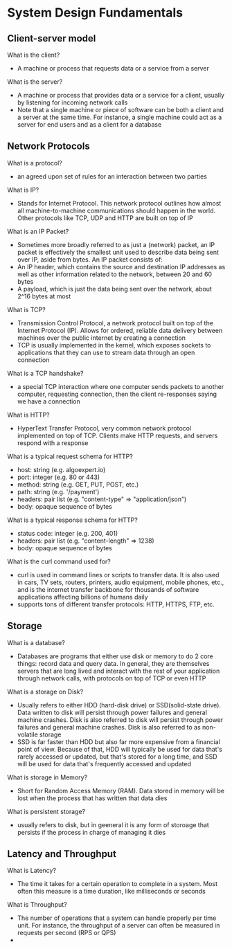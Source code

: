# System Design Fundamentals

## Client-server model

What is the client?
- A machine or process that requests data or a service from a server

What is the server?
- A machine or process that provides data or a service for a client, usually by listening for incoming network calls
- Note that a single machine or piece of software can be both a client and a server at the same time. For instance, a single machine could act as a server for end users and as a client for a database

## Network Protocols

What is a protocol?
- an agreed upon set of rules for an interaction between two parties

What is IP?
- Stands for Internet Protocol. This network protocol outlines how almost all machine-to-machine communications should happen in the world. Other protocols like TCP, UDP and HTTP are built on top of IP

What is an IP Packet?
- Sometimes more broadly referred to as just a (network) packet, an IP packet is effectively the smallest unit used to describe data being sent over IP, aside from bytes. An IP packet consists of:
- An IP header, which contains the source and destination IP addresses as well as other information related to the network, between 20 and 60 bytes
- A payload, which is just the data being sent over the network, about 2^16 bytes at most

What is TCP?
- Transmission Control Protocol, a network protocol built on top of the Internet Protocol (IP). Allows for ordered, reliable data delivery between machines over the public internet by creating a connection
- TCP is usually implemented in the kernel, which exposes sockets to applications that they can use to stream data through an open connection

What is a TCP handshake?
- a special TCP interaction where one computer sends packets to another computer, requesting connection, then the client re-responses saying we have a connection

What is HTTP?
- HyperText Transfer Protocol, very common network protocol implemented on top of TCP. Clients make HTTP requests, and servers respond with a response

What is a typical request schema for HTTP?
- host: string (e.g. algoexpert.io)
- port: integer (e.g. 80 or 443)
- method: string (e.g. GET, PUT, POST, etc.)
- path: string (e.g. '/payment')
- headers: pair list (e.g. "content-type" => "application/json")
- body: opaque sequence of bytes

What is a typical response schema for HTTP?
- status code: integer (e.g. 200, 401)
- headers: pair list (e.g. "content-length" => 1238)
- body: opaque sequence of bytes

What is the curl command used for?
- curl is used in command lines or scripts to transfer data. It is also used in cars, TV sets, routers, printers, audio equipment, mobile phones, etc., and is the internet transfer backbone for thousands of software applications affecting billions of humans daily
- supports tons of different transfer protocols: HTTP, HTTPS, FTP, etc.

## Storage

What is a database?
- Databases are programs that either use disk or memory to do 2 core things: record data and query data. In general, they are themselves servers that are long lived and interact with the rest of your application through network calls, with protocols on top of TCP or even HTTP

What is a storage on Disk?
- Usually refers to either HDD (hard-disk drive) or SSD(solid-state drive). Data written to disk will persist through power failures and general machine crashes. Disk is also referred to disk will persist through power failures and general machine crashes. Disk is also referred to as non-volatile storage 
- SSD is far faster than HDD but also far more expensive from a financial point of view. Because of that, HDD will typically be used for data that's rarely accessed or updated, but that's stored for a long time, and SSD will be used for data that's frequently accessed and updated

What is storage in Memory? 
- Short for Random Access Memory (RAM). Data stored in memory will be lost when the process that has written that data dies

What is persistent storage?
- usually refers to disk, but in geeneral it is any form of storoage that persists if the process in charge of managing it dies

## Latency and Throughput

What is Latency?
- The time it takes for a certain operation to complete in a system. Most often this measure is a time duration, like milliseconds or seconds

What is Throughput?
- The number of operations that a system can handle properly per time unit. For instance, the throughput of a server can often be measured in requests per second (RPS or QPS)
- 